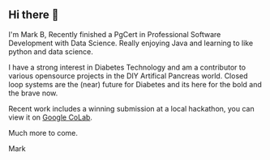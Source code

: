 ## Hi there 👋

I'm Mark B, Recently finished a PgCert in Professional Software Development with Data Science. Really enjoying Java and learning to like python and data science.

I have a strong interest in Diabetes Technology and am a contributor to various opensource projects in the DIY Artifical Pancreas world.  Closed loop systems are the (near) future for Diabetes and its here for the bold and the brave now.

Recent work includes a winning submission at a local hackathon, you can view it on [Google CoLab](https://colab.research.google.com/drive/13wBNNhfVFs7CJv8-uCagxPHKleA9qxhC?usp=sharing).

Much more to come.

Mark
